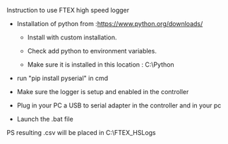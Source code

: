Instruction to use FTEX high speed logger

- Installation of python from :https://www.python.org/downloads/  

   - Install with custom installation.

   - Check add python to environment variables.
 
   - Make sure it is installed in this location : C:\Python


- run "pip install pyserial" in cmd  

- Make sure the logger is setup and enabled in the controller

- Plug in your PC a USB to serial adapter in the controller and in your pc

- Launch the .bat file

PS resulting .csv will be placed in C:\FTEX_HSLogs